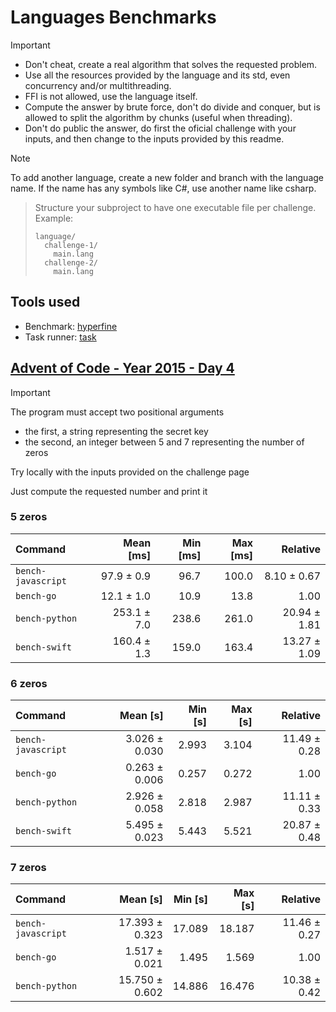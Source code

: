 # Languages Benchmarks

> [!IMPORTANT]
> - Don't cheat, create a real algorithm that solves the requested problem.
> - Use all the resources provided by the language and its std, even concurrency and/or multithreading.
> - FFI is not allowed, use the language itself.
> - Compute the answer by brute force, don't do divide and conquer, but is allowed to split the algorithm by chunks (useful when threading).
> - Don't do public the answer, do first the oficial challenge with your inputs, and then change to the inputs provided by this readme.

> [!NOTE]
> To add another language, create a new folder and branch with the language name. If the name has any symbols like C#, use another name like csharp.

> Structure your subproject to have one executable file per challenge. Example:
> ```
> language/
>   challenge-1/
>     main.lang
>   challenge-2/
>     main.lang
> ```

## Tools used

- Benchmark: [hyperfine](https://github.com/sharkdp/hyperfine)
- Task runner: [task](https://taskfile.dev/)

## [Advent of Code - Year 2015 - Day 4](https://adventofcode.com/2015/day/4)

> [!IMPORTANT]
> The program must accept two positional arguments
> - the first, a string representing the secret key
> - the second, an integer between 5 and 7 representing the number of zeros
>
> Try locally with the inputs provided on the challenge page
>
> Just compute the requested number and print it

### 5 zeros

| Command | Mean [ms] | Min [ms] | Max [ms] | Relative |
|:---|---:|---:|---:|---:|
| `bench-javascript` | 97.9 ± 0.9 | 96.7 | 100.0 | 8.10 ± 0.67 |
| `bench-go` | 12.1 ± 1.0 | 10.9 | 13.8 | 1.00 |
| `bench-python` | 253.1 ± 7.0 | 238.6 | 261.0 | 20.94 ± 1.81 |
| `bench-swift` | 160.4 ± 1.3 | 159.0 | 163.4 | 13.27 ± 1.09 |

### 6 zeros

| Command | Mean [s] | Min [s] | Max [s] | Relative |
|:---|---:|---:|---:|---:|
| `bench-javascript` | 3.026 ± 0.030 | 2.993 | 3.104 | 11.49 ± 0.28 |
| `bench-go` | 0.263 ± 0.006 | 0.257 | 0.272 | 1.00 |
| `bench-python` | 2.926 ± 0.058 | 2.818 | 2.987 | 11.11 ± 0.33 |
| `bench-swift` | 5.495 ± 0.023 | 5.443 | 5.521 | 20.87 ± 0.48 |

### 7 zeros

| Command | Mean [s] | Min [s] | Max [s] | Relative |
|:---|---:|---:|---:|---:|
| `bench-javascript` | 17.393 ± 0.323 | 17.089 | 18.187 | 11.46 ± 0.27 |
| `bench-go` | 1.517 ± 0.021 | 1.495 | 1.569 | 1.00 |
| `bench-python` | 15.750 ± 0.602 | 14.886 | 16.476 | 10.38 ± 0.42 |
